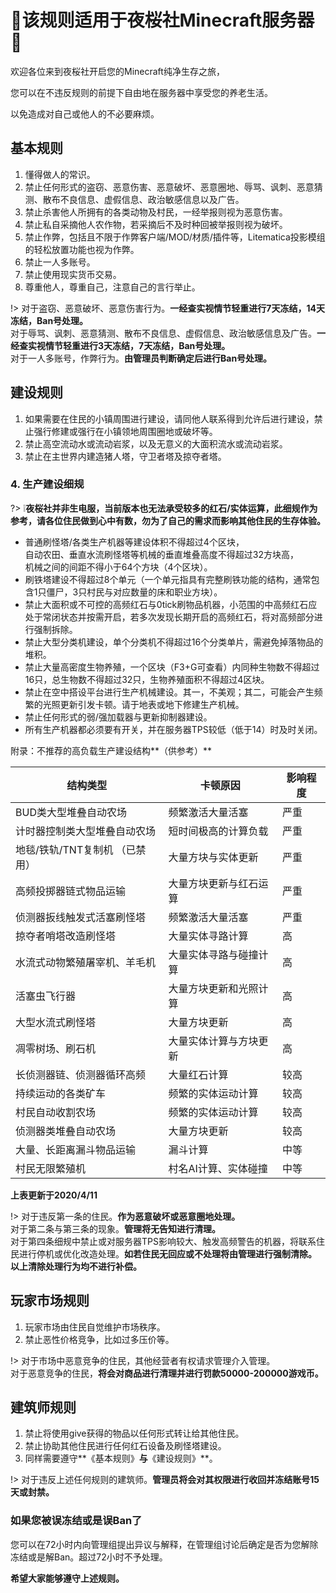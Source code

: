 # 🌸该规则适用于夜桜社Minecraft服务器🌸

欢迎各位来到夜桜社开启您的Minecraft纯净生存之旅，

您可以在不违反规则的前提下自由地在服务器中享受您的养老生活。

以免造成对自己或他人的不必要麻烦。

## 基本规则 

1. 懂得做人的常识。
2. 禁止任何形式的盗窃、恶意伤害、恶意破坏、恶意圈地、辱骂、讽刺、恶意猜测、散布不良信息、虚假信息、政治敏感信息以及广告。
3. 禁止杀害他人所拥有的各类动物及村民，一经举报则视为恶意伤害。
4. 禁止私自采摘他人农作物，若采摘后不及时种回被举报则视为破坏。
5. 禁止作弊，包括且不限于作弊客户端/MOD/材质/插件等，Litematica投影模组的轻松放置功能也视为作弊。
6. 禁止一人多账号。
7. 禁止使用现实货币交易。
8. 尊重他人，尊重自己，注意自己的言行举止。

!> 对于盗窃、恶意破坏、恶意伤害行为。**一经查实视情节轻重进行7天冻结，14天冻结，Ban号处理。**  
   对于辱骂、讽刺、恶意猜测、散布不良信息、虚假信息、政治敏感信息及广告。**一经查实视情节轻重进行3天冻结，7天冻结，Ban号处理。**  
   对于一人多账号，作弊行为。**由管理员判断确定后进行Ban号处理。**

## 建设规则 

1. 如果需要在住民的小镇周围进行建设，请同他人联系得到允许后进行建设，禁止强行修建或强行在小镇领地周围圈地或破坏等。
2. 禁止高空流动水或流动岩浆，以及无意义的大面积流水或流动岩浆。
3. 禁止在主世界内建造猪人塔，守卫者塔及掠夺者塔。
### 4. 生产建设细规

?> ❕**夜桜社并非生电服，当前版本也无法承受较多的红石/实体运算，此细规作为参考，请各位住民做到心中有数，勿为了自己的需求而影响其他住民的生存体验。**

- 普通刷怪塔/各类生产机器等建设体积不得超过4个区块，  
  自动农田、垂直水流刷怪塔等机械的垂直堆叠高度不得超过32方块高，  
  机械之间的间距不得小于64个方块（4个区块）。
- 刷铁塔建设不得超过8个单元（一个单元指具有完整刷铁功能的结构，通常包含1只僵尸，3只村民与对应数量的床和职业方块）。
- 禁止大面积或不可控的高频红石与0tick刷物品机器，小范围的中高频红石应处于常闭状态并按需开启，若多次发现长期开启的高频红石，将对高频部分进行强制拆除。
- 禁止大型分类机建设，单个分类机不得超过16个分类单片，需避免掉落物品的堆积。
- 禁止大量高密度生物养殖，一个区块（F3+G可查看）内同种生物数不得超过16只，总生物数不得超过32只，生物养殖面积不得超过4区块。
- 禁止在空中搭设平台进行生产机械建设。其一，不美观；其二，可能会产生频繁的光照更新引发卡顿。请于地表或地下修建生产机械。
- 禁止任何形式的弱/强加载器与更新抑制器建设。
- 所有生产机器都必须要有开关，并在服务器TPS较低（低于14）时及时关闭。

附录：不推荐的高负载生产建设结构**（供参考）**

| 结构类型 | 卡顿原因 | 影响程度 |
| - | - | - |
| BUD类大型堆叠自动农场 | 频繁激活大量活塞 | 严重 |
| 计时器控制类大型堆叠自动农场 | 短时间极高的计算负载 | 严重 |
| 地毯/铁轨/TNT复制机 （已禁用） | 大量方块与实体更新 | 严重 |
| 高频投掷器链式物品运输 | 大量方块更新与红石运算 | 严重 |
| 侦测器扳线触发式活塞刷怪塔 | 频繁激活大量活塞 | 严重 |
| 掠夺者哨塔改造刷怪塔 | 大量实体寻路计算 | 高 |
| 水流式动物繁殖屠宰机、羊毛机 | 大量实体寻路与碰撞计算 | 高 |
| 活塞虫飞行器 | 大量方块更新和光照计算 | 高 |
| 大型水流式刷怪塔 | 大量方块更新 | 高 |
| 凋零树场、刷石机 | 大量实体计算与方块更新 | 高 |
| 长侦测器链、侦测器循环高频 | 大量红石计算 | 较高 |
| 持续运动的各类矿车 | 频繁的实体运动计算 | 较高 |
| 村民自动收割农场 | 频繁的实体运动计算 | 较高 |
| 侦测器类堆叠自动农场 | 大量方块更新 | 较高 |
| 大量、长距离漏斗物品运输 | 漏斗计算 | 中等 |
| 村民无限繁殖机 | 村名AI计算、实体碰撞 | 中等 |

**上表更新于2020/4/11**

!>  对于违反第一条的住民。**作为恶意破坏或恶意圈地处理。**  
    对于第二条与第三条的现象。**管理将无告知进行清理。**  
    对于第四条细规中禁止或对服务器TPS影响较大、触发高频警告的机器，将联系住民进行停机或优化改造处理。**如若住民无回应或不处理将由管理进行强制清除。**  
    **以上清除处理行为均不进行补偿。**

## 玩家市场规则

1. 玩家市场由住民自觉维护市场秩序。
2. 禁止恶性价格竞争，比如过多压价等。

!>  对于市场中恶意竞争的住民，其他经营者有权请求管理介入管理。  
    对于恶意竞争的住民，**将会对商品进行清理并进行罚款50000-200000游戏币。**

## 建筑师规则

1. 禁止将使用give获得的物品以任何形式转让给其他住民。
2. 禁止协助其他住民进行任何红石设备及刷怪塔建设。
3. 同样需要遵守**《基本规则》**与**《建设规则》**。

!> 对于违反上述任何规则的建筑师。**管理员将会对其权限进行收回并冻结账号15天或封禁。**

### 如果您被误冻结或是误Ban了

您可以在72小时内向管理组提出异议与解释，在管理组讨论后确定是否为您解除冻结或是解Ban。超过72小时不予处理。

**希望大家能够遵守上述规则。**
